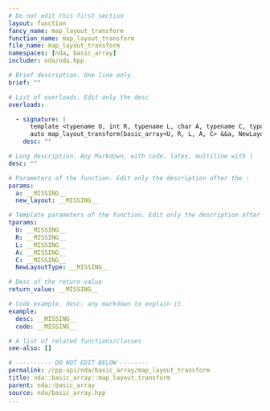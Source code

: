 ```yaml
---
# Do not edit this first section
layout: function
fancy_name: map_layout_transform
function_name: map_layout_transform
file_name: map_layout_transform
namespaces: [nda, basic_array]
includer: nda/nda.hpp

# Brief description. One line only.
brief: ""

# List of overloads. Edit only the desc
overloads:

  - signature: |
      template <typename U, int R, typename L, char A, typename C, typename NewLayoutType>
      auto map_layout_transform(basic_array<U, R, L, A, C> &&a, NewLayoutType const &new_layout)
    desc: ""

# Long description. Any Markdown, with code, latex, multiline with |
desc: ""

# Parameters of the function. Edit only the description after the :
params:
  a: __MISSING__
  new_layout: __MISSING__

# Template parameters of the function. Edit only the description after the :
tparams:
  U: __MISSING__
  R: __MISSING__
  L: __MISSING__
  A: __MISSING__
  C: __MISSING__
  NewLayoutType: __MISSING__

# Desc of the return value
return_value: __MISSING__

# Code example. desc: any markdown to explain it.
example:
  desc: __MISSING__
  code: __MISSING__

# A list of related functions/classes
see-also: []

# ---------- DO NOT EDIT BELOW --------
permalink: /cpp-api/nda/basic_array/map_layout_transform
title: nda::basic_array::map_layout_transform
parent: nda::basic_array
source: nda/basic_array.hpp
...
```


